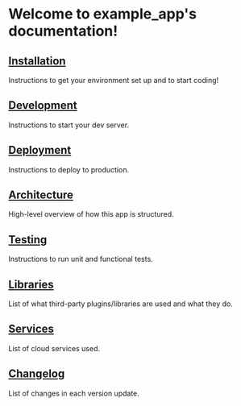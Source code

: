 Welcome to example_app's documentation!
==============================================

[Installation](installation.md)
-------------------------------
Instructions to get your environment set up and to start coding!

[Development](development.md)
-----------------------------
Instructions to start your dev server.

[Deployment](deployment.md)
---------------------------
Instructions to deploy to production.

[Architecture](architecture.md)
-------------------------------
High-level overview of how this app is structured.

[Testing](testing.md)
---------------------
Instructions to run unit and functional tests.

[Libraries](libraries.md)
-------------------------
List of what third-party plugins/libraries are used and what they do.

[Services](services.md)
-----------------------
List of cloud services used.

[Changelog](changelog.md)
-------------------------
List of changes in each version update.
